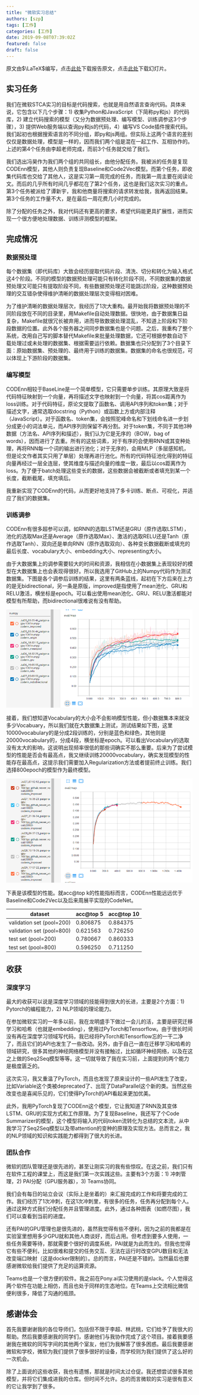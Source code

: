 ```yaml
---
title: "微软实习总结"
authors: [szp]
tags: [工作]
categories: [工作]
date: 2019-09-08T07:39:02Z
featured: false
draft: false
---
```


原文由$\LaTeX$编写，点击[此处](/post/microsoft-intern-summary/main.pdf)下载报告原文，点击[此处](/post/microsoft-intern-summary/slides.pdf)下载幻灯片。

<!--more-->

## 实习任务

我们在微软STCA实习的目标是代码搜索，也就是用自然语言查询代码。具体来说，它包含以下几个步骤：1) 收集Python和JavaScript（下简称py和js）的代码库，2) 建立代码搜索的模型（又分为数据预处理、编写模型、训练调参这3个步骤），3) 提供Web服务端以查询py和js的代码，4）编写VS Code插件搜索代码。我们起初也根据搜索语言的不同分组，即py和js两组。但实际上这两个语言的差别仅仅是数据处理，模型是一样的，因而我们两个组是混在一起工作、互相协作的。上述的第4个任务由李超老师完成，而前3个任务就交给了我们。

我们选出冯昊作为我们两个组的共同组长，由他分配任务。我被派的任务是复现CODEnn模型，其他人则负责复现Baseline和Code2Vec模型。而第个任务，即收集代码库也交给了其他人，这是实习第一周完成的任务，而我第一周主要在阅读论文。而后的几乎所有时间几乎都花在了第2个任务，这也是我们这次实习的重点。第3个任务被派给了谭新宇，我和他商量将搜索的请求转发给我，我再返回结果。第3个任务的工作量不大，是在最后一周花费几小时完成的。

除了分配的任务之外，我对代码还有更高的要求，希望代码能更具扩展性，进而实现一个很方便地处理数据、训练评测模型的框架。

## 完成情况

### 数据预处理

每个数据集（即代码库）大致会经历提取代码片段、清洗、切分和转化为输入格式这4个阶段。不同的模型的数据预处理可能只有转化阶段不同，不同数据集的数据预处理又可能只有提取阶段不同，有些数据预处理还可能跳过阶段，这种数据预处理的交互错杂使得维护清晰的数据处理层次变得相对困难。

为了维护清晰的数据处理层次，我经历了1次大重构。最开始我将数据预处理的不同阶段放在不同的目录里，用Makefile自动处理数据。很快地，由于数据集日益复杂，Makefile就很冗长被弃用，进而导致数据处理混乱，不知道上阶段和下阶段数据的位置。此外各个服务器之间同步数据集也是个问题。之后，我重构了整个系统，改用自己写的脚本替代Makefile来批量处理数据，它还可根据参数自动下载处理过或未处理的数据集、根据需要运行依赖。数据集也只分配到了3个目录下面：原始数据集、预处理的、最终用于训练的数据集。数据集的命名也很规范，可以体现上下游阶段的数据集。

### 编写模型

CODEnn相较于BaseLine是一个简单模型，它只需要单步训练。其原理大致是将代码特征映射到一个向量，再将描述文字也映射到一个向量，将其cos距离作为loss训练。对于代码特征，原论文提取了函数名、调用API序列和token集；对于描述文字，通常选取docstring（Python）或函数上方或内部注释（JavaScript）。对于函数名、token集，会按照驼峰命名和下划线命名进一步划分成更小的词法单元，而API序列则保留不再分割。对于token集，不同于其他3种数据（方法名、API序列和描述），我们认为它是无序的（BOW，bag of words），因而进行了去重。所有的这些词素，对于有序的会使用RNN或其变种处理，再将RNN每一个词的输出进行池化；对于无序的，会用MLP（多层感知机，但是论文作者其实只用了单层）处理再进行池化。所有的代码特征池化得到的特征向量再经过一层全连层，使其维度与描述向量的维度一致，最后以cos距离作为loss。为了便于batch处理这些变长的数据，这些数据会被截断或者填充到某一个长度，截断截尾，填充填后。

我重新实现了CODEnn的代码，从而更好地支持了多卡训练、断点、可视化，并适应了我们的数据集。

### 训练调参

CODEnn有很多超参可以调，如RNN的选取LSTM还是GRU（原作选取LSTM），池化的选取Max还是Average（原作选取Max）、激活的选取RELU还是Tanh（原作选取Tanh）、双向还是单向RNN（原作选取双向）、各种变长数据截断或填充的最后长度、vocabulary大小、embedding大小、representing大小。

由于大数据集上的调参需要较大的时间和资源，我相信在小数据集上表现较好的模型在大数据集上也会表现得很好。所以我选用了GitHub上的Numpy代码作为测试数据集。下图是各个调参后训练的结果，这里有两条蓝线，起初在下方后来在上方的是无bidirectional，另一条是原版，improved是指使用了mean池化、GRU和RELU激活，横坐标是epoch。可以看出使用mean池化、GRU、RELU激活都能对模型有所帮助，而bidirectional很难说有没有帮助。

![Numpy数据集下对模型参数的调整](./numpy-codenn.png)

接着，我们想知道Vocabulary的大小会不会影响模型性能，但小数据集本来就没多少Vocabuary，所以我们就在大数据集上测试，测试结果如下图，这里10000vocabulary的是分成2段训练的，分别是蓝色和绿色，其他则是20000vocabulary的，分成4段，横坐标是epoch。可以看出Vocabulary的选取没有太大的影响，这说明出现频率很低的那些词确实不那么重要。后来为了尝试模型的性能是否会有最高点，我又继续训练20000vocabulary，确实发现模型的性能存在最高点，这提示我们需要加入Regularization方法或者提前终止训练。我们选择800epoch的模型作为最终模型。

![py_github数据集下不同词汇大小参数的调整](./py_github-codenn_improved.png)

下表是该模型的性能。就acc@top k的性能指标而言，CODEnn性能远远优于Baseline和Code2Vec以及后来周展平实现的CodeNet。

| dataset | acc@top 5 | acc@top 10 |
|-|-|-|
| validation set  (pool=200) | 0.806875 | 0.884375 |
| validation set  (pool=800) | 0.621563 | 0.726250 |
| test set  (pool=200) | 0.780667 | 0.860333 |
| test set  (pool=800) | 0.596250 | 0.711250 |

## 收获

### 深度学习

最大的收获可以说是深度学习领域的技能得到很大的长进，主要是2个方面：1) Pytorch的编程能力，2) NLP领域的理论能力。

在参加微软实习的一年多以前，我在龙明盛手下做过一会儿的活，主要是研究迁移学习和哈希（也就是embedding），使用过PyTorch和Tensorflow。由于很长时间没有再在深度学习领域写代码，我已经将PyTorch和Tensorflow忘的一干二净了，而且它们的API也发生了一些改动。另外，由于自己一直在迁移学习和哈希的领域研究，很多其他的神经网络模型并没有接触过，比如循环神经网络，以及在这之上做的Seq2Seq模型等等。这一切就导致了我在实习前，上面提到的两个能力是极度匮乏的。

这次实习，我又重温了PyTorch，而且也发现了原来设计的一些API发生了改变，比如Variable这个类被deprecated了、出现了DataParallel这个新的类。当然这些改变也是喜闻乐见的，它们使得PyTorch的API看起来更加优美。

此外，我用PyTorch复现了CODEnn这个模型，它让我知道了RNN及其变体LSTM、GRU的实现方式和工作原理。为了复现Baseline，我还写了个Code Summarizer的模型，这个模型将输入的代码token流转化为总结的文本流，从中我学习了Seq2Seq模型以及带attention的变种的原理及实现方法。总而言之，我的NLP领域的知识和实践能力都得到了很大的长进。

### 团队合作

微软的团队管理还是很先进的，甚至让刚实习的我有些惊叹。在这之前，我们只有在软件工程的课堂上，而这是我们第一次实践这些。主要有3个方面：1) 冲刺管理，2) PAI分配（GPU服务器），3) Teams协同。

我们会有每日的站立会议（实际上是坐着的）来汇报完成的工作和将要完成的工作。我们经历了1次冲刺，在这1次冲刺里，有很多的任务，任务再分配到每个人。通过这种方式我们分配任务并且管理进度。此外，通过各种图表（如燃尽图），我们可以查看到当前的进度。

还有PAI的GPU管理也是很先进的，虽然我觉得有些不便利，因为之前的我都是在实验室里想用多少GPU就和其他人商谈好，而后占用。但考虑到要多人使用，一些任务需要等待，那就需要个很好的调度系统，PAI就是为此而生的。但我也觉得它有些不便利，比如很难和提交的任务交互、无法在运行时改变GPU数目和无法改变端口映射（这是docker限制的）。总的而言，PAI还是不错的。当然最后也要感谢微软给我们提供了充足的运算资源。

Teams也是一个很方便的软件。我之前在Pony.ai实习使用的是slack。个人觉得这两个软件在功能上相仿，而且也处于同样的生态地位。在Teams上交流相比微信便利很多，降低了沟通的瓶颈。

## 感谢体会

首先我要谢谢我的各位导师们，包括但不限于李超、林武桃，它们给予了我很大的帮助。然后我要感谢我的同学们，感谢他们与我协作完成了这个项目。接着我要感谢我在微软的同写字间的其他两个室友，他们为我解答了很多困惑。最后我要感谢微软和学校，微软为我们提供了很多很好的设备，而学校则为我们提供了这么好的一次机会。

除了上面说的这些收获，我也有遗憾，那就是时间太过仓促。我还想尝试很多其他模型，并将它们集成进我的仓库。但时间不允许。总的而言微软的实习是很有意义的它让我学到了很多。
